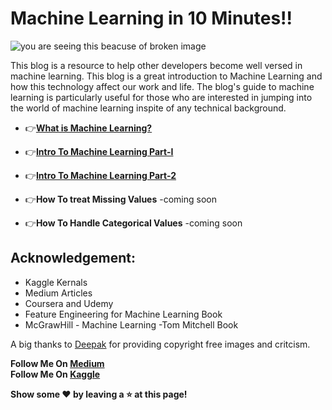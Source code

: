 # Machine Learning in 10 Minutes!!

![you are seeing this beacuse of broken image](https://github.com/aryanc55/MLIn10Minutes/blob/master/assests/show.png)

This blog is a resource to help other developers become well versed in machine learning.
This blog is a great introduction to Machine Learning and how this technology affect our work and life. The blog's guide to machine learning is particularly useful for those who are interested in jumping into the world of machine learning inspite of any technical background.


 - :point_right:[**What is Machine Learning?**](https://medium.com/@aryanc55/what-is-machine-learning-60ec74f85d7)
 
 - :point_right:[**Intro To Machine Learning Part-I**](https://medium.com/@aryanc55/intro-to-machine-learning-part-1-byaryan-e76b4b4248bb)
 - :point_right:[**Intro To Machine Learning Part-2**](https://medium.com/@aryanc55/intro-to-machine-learning-part2-byaryan-4dd7f20f4a19)
 - :point_right:**How To treat Missing Values** -coming soon
 
 - :point_right:**How To Handle Categorical Values** -coming soon
 
 
 
 
 




## Acknowledgement:
-  Kaggle Kernals
-  Medium Articles
-  Coursera and Udemy
-  Feature Engineering for Machine Learning Book
-  McGrawHill - Machine Learning -Tom Mitchell Book


 A big thanks to [Deepak](https://www.behance.net/deepakchaurasia) for providing copyright free images and critcism.




**Follow Me On [Medium](https://medium.com/@aryanc55)** </br>
**Follow Me On [Kaggle](https://www.kaggle.com/aryanc55)** </br>



**Show some :heart: by leaving a :star: at this page!** 
